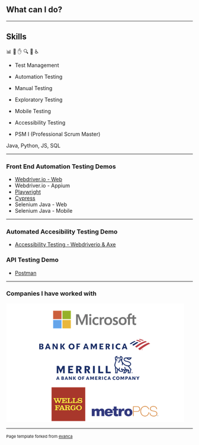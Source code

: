## What can I do?

---

## Skills
📊 🤖 ✋ 🔍 📱 ♿ 
- Test Management
- Automation Testing
- Manual Testing
- Exploratory Testing
- Mobile Testing
- Accessibility Testing

- PSM I (Professional Scrum Master)

Java, Python, JS, SQL

---

### Front End Automation Testing Demos

- [Webdriver.io - Web](https://github.com/ixmeza/wdio.conduit)
- Webdriver.io - Appium
- [Playwright](https://github.com/ixmeza/playwright.trello)
- [Cypress](https://github.com/ixmeza/cy.webdriver-uni)
- Selenium Java - Web
- Selenium Java - Mobile

---
### Automated Accesibility Testing Demo
- [Accessibility Testing - Webdriverio & Axe](https://github.com/ixmeza/wdio.axe)

### API Testing Demo
- [Postman](https://github.com/ixmeza/postman.restfulbooker)

---

### Companies I have worked with

<img src="images/dummy_thumbnail.png?raw=true"/>


---
<p style="font-size:11px">Page template forked from <a href="https://github.com/evanca/quick-portfolio">evanca</a></p>
<!-- Remove above link if you don't want to attibute -->
